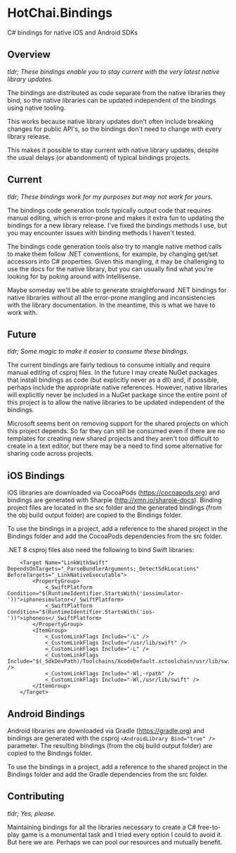 # HotChai.Bindings

C# bindings for native iOS and Android SDKs

## Overview

*tldr; These bindings enable you to stay current with the very latest native library updates.*

The bindings are distributed as code separate from the native libraries they bind, so the native libraries can be updated independent of the bindings using native tooling.

This works because native library updates don't often include breaking changes for public API's, so the bindings don't need to change with every library release.

This makes it possible to stay current with native library updates, despite the usual delays (or abandonment) of typical bindings projects.

## Current

*tldr; These bindings work for my purposes but may not work for yours.*

The bindings code generation tools typically output code that requires manual editing, which is error-prone and makes it extra fun to updating the bindings for a new library release. I've fixed the bindings methods I use, but you may encounter issues with binding methods I haven't tested.

The bindings code generation tools also try to mangle native method calls to make them follow .NET conventions, for example, by changing get/set accessors into C# properties. Given this mangling, it may be challenging to use the docs for the native library, but you can usually find what you're looking for by poking around with Intellisense.

Maybe someday we'll be able to generate straightforward .NET bindings for native libraries without all the error-prone mangling and inconsistencies with the library documentation. In the meantime, this is what we have to work with. 

## Future

*tldr; Some magic to make it easier to consume these bindings.*

The current bindings are fairly tedious to consume initially and require manual editing of csproj files. In the future I may create NuGet packages that install bindings as code (but explicitly never as a dll) and, if possible, perhaps include the appropriate native references. However, native libraries will explicitly never be included in a NuGet package since the entire point of this project is to allow the native libraries to be updated independent of the bindings.

Microsoft seems bent on removing support for the shared projects on which this project depends. So far they can still be consumed even if there are no templates for creating new shared projects and they aren't too difficult to create in a text editor, but there may be a need to find some alternative for sharing code across projects.

## iOS Bindings

iOS libraries are downloaded via CocoaPods (https://cocoapods.org) and bindings are generated with Sharpie (http://xmn.io/sharpie-docs). Binding project files are located in the src folder and the generated bindings (from the obj build output folder) are copied to the Bindings folder.

To use the bindings in a project, add a reference to the shared project in the Bindings folder and add the CocoaPods dependencies from the src folder.

.NET 8 csproj files also need the following to bind Swift libraries:

```
	<Target Name="LinkWithSwift" DependsOnTargets="_ParseBundlerArguments;_DetectSdkLocations" BeforeTargets="_LinkNativeExecutable">
		<PropertyGroup>
			<_SwiftPlatform Condition="$(RuntimeIdentifier.StartsWith('iossimulator-'))">iphonesimulator</_SwiftPlatform>
			<_SwiftPlatform Condition="$(RuntimeIdentifier.StartsWith('ios-'))">iphoneos</_SwiftPlatform>
		</PropertyGroup>
		<ItemGroup>
			<_CustomLinkFlags Include="-L" />
			<_CustomLinkFlags Include="/usr/lib/swift" />
			<_CustomLinkFlags Include="-L" />
			<_CustomLinkFlags Include="$(_SdkDevPath)/Toolchains/XcodeDefault.xctoolchain/usr/lib/swift/$(_SwiftPlatform)" />
			<_CustomLinkFlags Include="-Wl,-rpath" />
			<_CustomLinkFlags Include="-Wl,/usr/lib/swift" />
		</ItemGroup>
	</Target>
```

## Android Bindings

Android libraries are downloaded via Gradle (https://gradle.org) and bindings are generated with the csproj `<AndroidLibrary Bind="true" />` parameter. The resulting bindings (from the obj build output folder) are copied to the Bindings folder.

To use the bindings in a project, add a reference to the shared project in the Bindings folder and add the Gradle dependencies from the src folder.

## Contributing

*tldr; Yes, please.*

Maintaining bindings for all the libraries necessary to create a C# free-to-play game is a monumental task and I tried every option I could to avoid it. But here we are. Perhaps we can pool our resources and mutually benefit.
